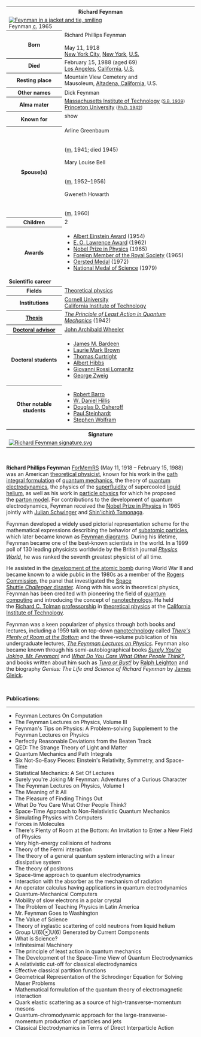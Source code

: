<table class="infobox biography vcard">
<tbody>
<tr>
<th colspan="2">
<div class="fn">Richard Feynman</div>
</th>
</tr>
<tr>
<td colspan="2"><a class="image" title="Feynman in a jacket and tie, smiling" href="Richard_Feynman_Nobel.jpg"><img src="Richard_Feynman_Nobel.jpg" srcset="Richard_Feynman_Nobel.jpg" alt="Feynman in a jacket and tie, smiling" width="220" height="311" data-file-width="280" data-file-height="396" /></a>
<div>Feynman&nbsp;<abbr title="circa">c.</abbr>&nbsp;1965</div>
</td>
</tr>
<tr>
<th scope="row">Born</th>
<td>
<div class="nickname">Richard Phillips Feynman</div>
<br />May 11, 1918<br />
<div class="birthplace"><a title="New York City" href="https://en.wikipedia.org/wiki/New_York_City">New York City</a>,&nbsp;<a title="New York (state)" href="https://en.wikipedia.org/wiki/New_York_(state)">New York</a>,&nbsp;<a class="mw-redirect" title="U.S." href="https://en.wikipedia.org/wiki/U.S.">U.S.</a></div>
</td>
</tr>
<tr>
<th scope="row">Died</th>
<td>February 15, 1988&nbsp;(aged&nbsp;69)<br />
<div class="deathplace"><a title="Los Angeles" href="https://en.wikipedia.org/wiki/Los_Angeles">Los Angeles</a>,&nbsp;<a title="California" href="https://en.wikipedia.org/wiki/California">California</a>,&nbsp;<a class="mw-redirect" title="U.S." href="https://en.wikipedia.org/wiki/U.S.">U.S.</a></div>
</td>
</tr>
<tr>
<th scope="row">Resting place</th>
<td class="label">Mountain View Cemetery and Mausoleum,&nbsp;<a title="Altadena, California" href="https://en.wikipedia.org/wiki/Altadena,_California">Altadena, California</a>, U.S.</td>
</tr>
<tr>
<th scope="row">Other&nbsp;names</th>
<td class="nickname">Dick Feynman<sup id="cite_ref-1" class="reference"></sup></td>
</tr>
<tr>
<th scope="row">Alma&nbsp;mater</th>
<td><a title="Massachusetts Institute of Technology" href="https://en.wikipedia.org/wiki/Massachusetts_Institute_of_Technology">Massachusetts Institute of Technology</a>&nbsp;<small>(<a title="Bachelor of Science" href="https://en.wikipedia.org/wiki/Bachelor_of_Science">S.B. 1939</a>)</small><br /><a title="Princeton University" href="https://en.wikipedia.org/wiki/Princeton_University">Princeton University</a>&nbsp;<small>(<a title="Doctor of Philosophy" href="https://en.wikipedia.org/wiki/Doctor_of_Philosophy">Ph.D. 1942</a>)</small></td>
</tr>
<tr>
<th scope="row">Known&nbsp;for</th>
<td>
<div class="mw-collapsible mw-collapsed mw-made-collapsible"><span class="mw-collapsible-toggle mw-collapsible-toggle-default mw-collapsible-toggle-collapsed" tabindex="0"><a class="mw-collapsible-text">show</a></span>
<div>
<div><span class="nowrap">&nbsp;</span></div>
</div>
</div>
</td>
</tr>
<tr>
<th scope="row"><span class="nowrap">Spouse(s)</span></th>
<td>
<div>
<div>Arline Greenbaum</div>
<div>&nbsp;</div>
<div>&nbsp;</div>
(<abbr title="married">m.</abbr>&nbsp;1941; died&nbsp;1945)<wbr /></div>
<br />
<div>
<div>Mary Louise Bell</div>
<div>&nbsp;</div>
<div>&nbsp;</div>
(<abbr title="married">m.</abbr>&nbsp;1952⁠&ndash;⁠1956)<wbr /></div>
<br />
<div>
<div>Gweneth Howarth</div>
&nbsp;
<div>&nbsp;</div>
(<abbr title="married">m.</abbr>&nbsp;1960)<wbr /></div>
</td>
</tr>
<tr>
<th scope="row">Children</th>
<td>2</td>
</tr>
<tr>
<th scope="row">Awards</th>
<td>
<div class="plainlist">
<ul>
<li><a title="Albert Einstein Award" href="https://en.wikipedia.org/wiki/Albert_Einstein_Award">Albert Einstein Award</a>&nbsp;(1954)</li>
<li><a title="Ernest Orlando Lawrence Award" href="https://en.wikipedia.org/wiki/Ernest_Orlando_Lawrence_Award">E. O. Lawrence Award</a>&nbsp;(1962)</li>
<li><a title="Nobel Prize in Physics" href="https://en.wikipedia.org/wiki/Nobel_Prize_in_Physics">Nobel Prize in Physics</a>&nbsp;(1965)</li>
<li><a class="mw-redirect" title="Foreign Member of the Royal Society" href="https://en.wikipedia.org/wiki/Foreign_Member_of_the_Royal_Society">Foreign Member of the Royal Society</a>&nbsp;(1965)</li>
<li><a title="Oersted Medal" href="https://en.wikipedia.org/wiki/Oersted_Medal">Oersted Medal</a>&nbsp;(1972)</li>
<li><a title="National Medal of Science" href="https://en.wikipedia.org/wiki/National_Medal_of_Science">National Medal of Science</a>&nbsp;(1979)</li>
</ul>
</div>
</td>
</tr>
<tr>
<td colspan="2"><strong>Scientific career</strong></td>
</tr>
<tr>
<th scope="row">Fields</th>
<td class="category"><a title="Theoretical physics" href="https://en.wikipedia.org/wiki/Theoretical_physics">Theoretical physics</a></td>
</tr>
<tr>
<th scope="row">Institutions</th>
<td><a title="Cornell University" href="https://en.wikipedia.org/wiki/Cornell_University">Cornell University</a><br /><a title="California Institute of Technology" href="https://en.wikipedia.org/wiki/California_Institute_of_Technology">California Institute of Technology</a></td>
</tr>
<tr>
<th scope="row"><a title="Thesis" href="https://en.wikipedia.org/wiki/Thesis">Thesis</a></th>
<td><a class="external text" href="https://github.com/manjunath5496/Richard-Feynman-Papers/blob/main/r(21).pdf" rel="nofollow"><em>The Principle of Least Action in Quantum Mechanics</em></a>&nbsp;(1942)</td>
</tr>
<tr>
<th scope="row"><a title="Doctoral advisor" href="https://en.wikipedia.org/wiki/Doctoral_advisor">Doctoral advisor</a></th>
<td><a title="John Archibald Wheeler" href="https://en.wikipedia.org/wiki/John_Archibald_Wheeler">John Archibald Wheeler</a></td>
</tr>
<tr>
<th scope="row">Doctoral students</th>
<td>
<div class="plainlist">
<ul>
<li><a title="James M. Bardeen" href="https://en.wikipedia.org/wiki/James_M._Bardeen">James M. Bardeen</a></li>
<li><a title="Laurie Brown (physicist)" href="https://en.wikipedia.org/wiki/Laurie_Brown_(physicist)">Laurie Mark Brown</a></li>
<li><a title="Thomas Curtright" href="https://en.wikipedia.org/wiki/Thomas_Curtright">Thomas Curtright</a></li>
<li><a title="Albert Hibbs" href="https://en.wikipedia.org/wiki/Albert_Hibbs">Albert Hibbs</a></li>
<li><a title="Giovanni Rossi Lomanitz" href="https://en.wikipedia.org/wiki/Giovanni_Rossi_Lomanitz">Giovanni Rossi Lomanitz</a></li>
<li><a title="George Zweig" href="https://en.wikipedia.org/wiki/George_Zweig">George Zweig</a></li>
</ul>
</div>
</td>
</tr>
<tr>
<th scope="row">Other&nbsp;notable students</th>
<td>
<div class="plainlist">
<ul>
<li><a title="Robert Barro" href="https://en.wikipedia.org/wiki/Robert_Barro">Robert Barro</a></li>
<li><a class="mw-redirect" title="W. Daniel Hillis" href="https://en.wikipedia.org/wiki/W._Daniel_Hillis">W. Daniel Hillis</a></li>
<li><a class="mw-redirect" title="Douglas D. Osheroff" href="https://en.wikipedia.org/wiki/Douglas_D._Osheroff">Douglas D. Osheroff</a></li>
<li><a title="Paul Steinhardt" href="https://en.wikipedia.org/wiki/Paul_Steinhardt">Paul Steinhardt</a></li>
<li><a title="Stephen Wolfram" href="https://en.wikipedia.org/wiki/Stephen_Wolfram">Stephen Wolfram</a></li>
</ul>
</div>
</td>
</tr>
<tr>
<th colspan="2">Signature</th>
</tr>
<tr>
<td colspan="2"><a class="image" href="150px-Richard_Feynman_signature.svg.png"><img src="150px-Richard_Feynman_signature.svg.png" srcset="150px-Richard_Feynman_signature.svg.png" alt="Richard Feynman signature.svg" width="150" height="53" data-file-width="585" data-file-height="206" /></a></td>
</tr>
</tbody>
</table>
</br>
<p><strong>Richard Phillips Feynman</strong>&nbsp;<span class="noexcerpt nowraplinks"><a class="mw-redirect" title="Foreign Member of the Royal Society" href="https://en.wikipedia.org/wiki/Foreign_Member_of_the_Royal_Society">ForMemRS</a></span>&nbsp;(May 11, 1918 &ndash; February 15, 1988) was an American&nbsp;<a class="mw-redirect" title="Theoretical physicist" href="https://en.wikipedia.org/wiki/Theoretical_physicist">theoretical physicist</a>, known for his work in the&nbsp;<a title="Path integral formulation" href="https://en.wikipedia.org/wiki/Path_integral_formulation">path integral formulation</a>&nbsp;of&nbsp;<a title="Quantum mechanics" href="https://en.wikipedia.org/wiki/Quantum_mechanics">quantum mechanics</a>, the theory of&nbsp;<a title="Quantum electrodynamics" href="https://en.wikipedia.org/wiki/Quantum_electrodynamics">quantum electrodynamics</a>, the physics of the&nbsp;<a title="Superfluidity" href="https://en.wikipedia.org/wiki/Superfluidity">superfluidity</a>&nbsp;of supercooled&nbsp;<a title="Liquid helium" href="https://en.wikipedia.org/wiki/Liquid_helium">liquid helium</a>, as well as his work in&nbsp;<a title="Particle physics" href="https://en.wikipedia.org/wiki/Particle_physics">particle physics</a>&nbsp;for which he proposed the&nbsp;<a class="mw-redirect" title="Parton model" href="https://en.wikipedia.org/wiki/Parton_model">parton model</a>. For contributions to the development of quantum electrodynamics, Feynman received the&nbsp;<a title="Nobel Prize in Physics" href="https://en.wikipedia.org/wiki/Nobel_Prize_in_Physics">Nobel Prize in Physics</a>&nbsp;in 1965 jointly with&nbsp;<a title="Julian Schwinger" href="https://en.wikipedia.org/wiki/Julian_Schwinger">Julian Schwinger</a>&nbsp;and&nbsp;<a title="Shin'ichirō Tomonaga" href="https://en.wikipedia.org/wiki/Shin%27ichir%C5%8D_Tomonaga">Shin'ichirō Tomonaga</a>.</p>
<p>Feynman developed a widely used pictorial representation scheme for the mathematical expressions describing the behavior of&nbsp;<a title="Subatomic particle" href="https://en.wikipedia.org/wiki/Subatomic_particle">subatomic particles</a>, which later became known as&nbsp;<a title="Feynman diagram" href="https://en.wikipedia.org/wiki/Feynman_diagram">Feynman diagrams</a>. During his lifetime, Feynman became one of the best-known scientists in the world. In a 1999 poll of 130 leading physicists worldwide by the British journal&nbsp;<em><a title="Physics World" href="https://en.wikipedia.org/wiki/Physics_World">Physics World</a></em>, he was ranked the seventh greatest physicist of all time.<sup id="cite_ref-2" class="reference"></sup></p>
<p>He assisted in the&nbsp;<a title="Manhattan Project" href="https://en.wikipedia.org/wiki/Manhattan_Project">development of the atomic bomb</a>&nbsp;during World War II and became known to a wide public in the 1980s as a member of the&nbsp;<a title="Rogers Commission Report" href="https://en.wikipedia.org/wiki/Rogers_Commission_Report">Rogers Commission</a>, the panel that investigated the&nbsp;<a title="Space Shuttle Challenger disaster" href="https://en.wikipedia.org/wiki/Space_Shuttle_Challenger_disaster">Space Shuttle&nbsp;<em>Challenger</em>&nbsp;disaster</a>. Along with his work in theoretical physics, Feynman has been credited with pioneering the field of&nbsp;<a title="Quantum computing" href="https://en.wikipedia.org/wiki/Quantum_computing">quantum computing</a>&nbsp;and introducing the concept of&nbsp;<a title="Nanotechnology" href="https://en.wikipedia.org/wiki/Nanotechnology">nanotechnology</a>. He held the&nbsp;<a title="Richard C. Tolman" href="https://en.wikipedia.org/wiki/Richard_C._Tolman">Richard C. Tolman</a>&nbsp;<a title="Financial endowment" href="https://en.wikipedia.org/wiki/Financial_endowment#Endowed_professorships">professorship</a>&nbsp;in&nbsp;<a title="Theoretical physics" href="https://en.wikipedia.org/wiki/Theoretical_physics">theoretical physics</a>&nbsp;at the&nbsp;<a title="California Institute of Technology" href="https://en.wikipedia.org/wiki/California_Institute_of_Technology">California Institute of Technology</a>.</p>
<p>Feynman was a keen popularizer of physics through both books and lectures, including a 1959 talk on top-down&nbsp;<a title="Nanotechnology" href="https://en.wikipedia.org/wiki/Nanotechnology">nanotechnology</a>&nbsp;called&nbsp;<em><a title="There's Plenty of Room at the Bottom" href="https://en.wikipedia.org/wiki/There%27s_Plenty_of_Room_at_the_Bottom">There's Plenty of Room at the Bottom</a></em>&nbsp;and the three-volume publication of his undergraduate lectures,&nbsp;<em><a title="The Feynman Lectures on Physics" href="https://en.wikipedia.org/wiki/The_Feynman_Lectures_on_Physics">The Feynman Lectures on Physics</a></em>. Feynman also became known through his semi-autobiographical books&nbsp;<em><a title="Surely You're Joking, Mr. Feynman!" href="https://en.wikipedia.org/wiki/Surely_You%27re_Joking,_Mr._Feynman!">Surely You're Joking, Mr. Feynman!</a></em>&nbsp;and&nbsp;<em><a title="What Do You Care What Other People Think?" href="https://en.wikipedia.org/wiki/What_Do_You_Care_What_Other_People_Think%3F">What Do You Care What Other People Think?</a></em>, and books written about him such as&nbsp;<em><a title="Tuva or Bust!" href="https://en.wikipedia.org/wiki/Tuva_or_Bust!">Tuva or Bust!</a></em>&nbsp;by&nbsp;<a title="Ralph Leighton" href="https://en.wikipedia.org/wiki/Ralph_Leighton">Ralph Leighton</a>&nbsp;and the biography&nbsp;<em>Genius: The Life and Science of Richard Feynman</em>&nbsp;by&nbsp;<a title="James Gleick" href="https://en.wikipedia.org/wiki/James_Gleick">James Gleick</a>.</p>

</br>
<p><strong> Publications: </strong></p>
<hr>
<ul>


 <li><a target="_blank" href="https://github.com/manjunath5496/Richard-Feynman-Papers/blob/master/tst(28).pdf" style="text-decoration:none;">Feynman Lectures On Computation</a></li>
                            
 <li><a target="_blank" href="https://github.com/manjunath5496/Richard-Feynman-Papers/blob/master/tst(29).pdf" style="text-decoration:none;">The Feynman Lectures on Physics, Volume III</a></li>

<li><a target="_blank" href="https://github.com/manjunath5496/Richard-Feynman-Papers/blob/master/tst(30).pdf" style="text-decoration:none;">Feynman's Tips on Physics: A Problem-solving Supplement to the Feynman Lectures on Physics</a></li>
 <li><a target="_blank" href="https://github.com/manjunath5496/Richard-Feynman-Papers/blob/master/tst(31).pdf" style="text-decoration:none;">Perfectly Reasonable Deviations from the Beaten Track</a></li>                              

 <li><a target="_blank" href="https://github.com/manjunath5496/Richard-Feynman-Papers/blob/master/tst(32).pdf" style="text-decoration:none;">QED: The Strange Theory of Light and Matter</a></li>
                            
 <li><a target="_blank" href="https://github.com/manjunath5496/Richard-Feynman-Papers/blob/master/tst(33).pdf" style="text-decoration:none;">Quantum Mechanics and Path Integrals</a></li>

 <li><a target="_blank" href="https://github.com/manjunath5496/Richard-Feynman-Papers/blob/master/tst(34).pdf" style="text-decoration:none;">Six Not-So-Easy Pieces: Einstein's Relativity, Symmetry, and Space-Time</a></li>
<li><a target="_blank" href="https://github.com/manjunath5496/Richard-Feynman-Papers/blob/master/tst(35).pdf" style="text-decoration:none;">Statistical Mechanics: A Set Of Lectures</a></li>
 <li><a target="_blank" href="https://github.com/manjunath5496/Richard-Feynman-Papers/blob/master/tst(36).pdf" style="text-decoration:none;">Surely you're Joking Mr Feynman: Adventures of a Curious Character</a></li>                              

 <li><a target="_blank" href="https://github.com/manjunath5496/Richard-Feynman-Papers/blob/master/tst(37).pdf" style="text-decoration:none;">The Feynman Lectures on Physics, Volume I</a></li>
                            
 <li><a target="_blank" href="https://github.com/manjunath5496/Richard-Feynman-Papers/blob/master/tst(38).pdf" style="text-decoration:none;">The Meaning of It All</a></li>

 <li><a target="_blank" href="https://github.com/manjunath5496/Richard-Feynman-Papers/blob/master/tst(39).pdf" style="text-decoration:none;">The Pleasure of Finding Things Out </a></li>

 <li><a target="_blank" href="https://github.com/manjunath5496/Richard-Feynman-Papers/blob/master/tst(40).pdf" style="text-decoration:none;">What Do You Care What Other People Think?</a></li>



 <li><a target="_blank" href="https://github.com/manjunath5496/Richard-Feynman-Papers/blob/main/r(1).pdf" style="text-decoration:none;">Space-Time Approach to Non-Relativistic
Quantum Mechanics</a></li>

 <li><a target="_blank" href="https://github.com/manjunath5496/Richard-Feynman-Papers/blob/main/r(2).pdf" style="text-decoration:none;">Simulating Physics with Computers</a></li>

<li><a target="_blank" href="https://github.com/manjunath5496/Richard-Feynman-Papers/blob/main/r(3).pdf" style="text-decoration:none;">Forces in Molecules</a></li>
 <li><a target="_blank" href="https://github.com/manjunath5496/Richard-Feynman-Papers/blob/main/r(4).pdf" style="text-decoration:none;">There's Plenty of Room at the Bottom: 
An Invitation to Enter a New Field of Physics</a></li>                              
<li><a target="_blank" href="https://github.com/manjunath5496/Richard-Feynman-Papers/blob/main/r(5).pdf" style="text-decoration:none;">Very high-energy collisions of hadrons</a></li>
<li><a target="_blank" href="https://github.com/manjunath5496/Richard-Feynman-Papers/blob/main/r(6).pdf" style="text-decoration:none;">Theory of the Fermi interaction</a></li>
 <li><a target="_blank" href="https://github.com/manjunath5496/Richard-Feynman-Papers/blob/main/r(7).pdf" style="text-decoration:none;">The theory of a general quantum system interacting with a linear dissipative system</a></li>

 <li><a target="_blank" href="https://github.com/manjunath5496/Richard-Feynman-Papers/blob/main/r(8).pdf" style="text-decoration:none;"> The theory of positrons </a></li>
   <li><a target="_blank" href="https://github.com/manjunath5496/Richard-Feynman-Papers/blob/main/r(9).pdf" style="text-decoration:none;">Space-time approach to quantum electrodynamics</a></li>
  
   
 <li><a target="_blank" href="https://github.com/manjunath5496/Richard-Feynman-Papers/blob/main/r(10).pdf" style="text-decoration:none;">Interaction with the absorber as the mechanism of radiation</a></li>                              
<li><a target="_blank" href="https://github.com/manjunath5496/Richard-Feynman-Papers/blob/main/r(11).pdf" style="text-decoration:none;">An operator calculus having applications in quantum electrodynamics</a></li>
<li><a target="_blank" href="https://github.com/manjunath5496/Richard-Feynman-Papers/blob/main/r(12).pdf" style="text-decoration:none;">Quantum-Mechanical Computers</a></li>
<li><a target="_blank" href="https://github.com/manjunath5496/Richard-Feynman-Papers/blob/main/r(13).pdf" style="text-decoration:none;">Mobility of slow electrons in a polar crystal</a></li>

<li><a target="_blank" href="https://github.com/manjunath5496/Richard-Feynman-Papers/blob/main/r(14).pdf" style="text-decoration:none;">The Problem of Teaching Physics in Latin America</a></li>
                              
<li><a target="_blank" href="https://github.com/manjunath5496/Richard-Feynman-Papers/blob/main/r(15).pdf" style="text-decoration:none;"> Mr. Feynman Goes to Washington</a></li>

<li><a target="_blank" href="https://github.com/manjunath5496/Richard-Feynman-Papers/blob/main/r(16).pdf" style="text-decoration:none;">The Value of Science</a></li>

  <li><a target="_blank" href="https://github.com/manjunath5496/Richard-Feynman-Papers/blob/main/r(17).pdf" style="text-decoration:none;">Theory of inelastic scattering of cold neutrons from liquid helium</a></li>   
  
<li><a target="_blank" href="https://github.com/manjunath5496/Richard-Feynman-Papers/blob/main/r(18).pdf" style="text-decoration:none;">Group U(6)⊗U(6) Generated by Current Components</a></li> 

  
<li><a target="_blank" href="https://github.com/manjunath5496/Richard-Feynman-Papers/blob/main/r(19).pdf" style="text-decoration:none;">What is Science?</a></li> 

<li><a target="_blank" href="https://github.com/manjunath5496/Richard-Feynman-Papers/blob/main/r(20).pdf" style="text-decoration:none;">Infinitesimal Machinery</a></li>

<li><a target="_blank" href="https://github.com/manjunath5496/Richard-Feynman-Papers/blob/main/r(21).pdf" style="text-decoration:none;">The principle of least action in quantum mechanics</a></li>
<li><a target="_blank" href="https://github.com/manjunath5496/Richard-Feynman-Papers/blob/main/r(22).pdf" style="text-decoration:none;">The Development of the Space-Time View of Quantum Electrodynamics</a></li> 
 <li><a target="_blank" href="https://github.com/manjunath5496/Richard-Feynman-Papers/blob/main/r(23).pdf" style="text-decoration:none;">A relativistic cut-off for classical electrodynamics</a></li> 
 

   <li><a target="_blank" href="https://github.com/manjunath5496/Richard-Feynman-Papers/blob/main/r(24).pdf" style="text-decoration:none;">Effective classical partition functions</a></li>
 
   <li><a target="_blank" href="https://github.com/manjunath5496/Richard-Feynman-Papers/blob/main/r(25).pdf" style="text-decoration:none;">Geometrical Representation of the Schrodinger Equation for Solving Maser Problems</a></li>                              
 <li><a target="_blank" href="https://github.com/manjunath5496/Richard-Feynman-Papers/blob/main/r(26).pdf" style="text-decoration:none;">Mathematical formulation of the quantum theory of electromagnetic interaction</a></li>
 <li><a target="_blank" href="https://github.com/manjunath5496/Richard-Feynman-Papers/blob/main/r(27).pdf" style="text-decoration:none;">Quark elastic scattering as a source of high-transverse-momentum mesons</a></li>
   
 
   <li><a target="_blank" href="https://github.com/manjunath5496/Richard-Feynman-Papers/blob/main/r(28).pdf" style="text-decoration:none;">Quantum-chromodynamic approach for the large-transverse-momentum production of particles and jets</a></li>
 
   <li><a target="_blank" href="https://github.com/manjunath5496/Richard-Feynman-Papers/blob/main/r(29).pdf" style="text-decoration:none;">Classical Electrodynamics in Terms of Direct Interparticle Action </a></li>                              



</ul>

</br>
